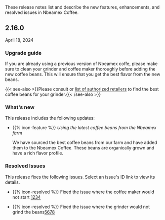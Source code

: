 
These release notes list and describe the new features, enhancements, and resolved issues in Nbeamex Coffee.

## 2.16.0

April 18, 2024

### Upgrade guide

If you are already using a previous version of Nbeamex coffe, please make sure to clean your grinder and coffee maker thoroughly before adding the new coffee beans. This will ensure that you get the best flavor from the new beans.

{{< see-also >}}Please consult or [list of authorized retailers](https://nbeamex.com/retailers) to find the best coffee beans for your grinder.{{< /see-also >}}

### What's new

This release includes the following updates:

- {{% icon-feature %}} *Using the latest coffee beans from the Nbeamex farm*

   We have sourced the best coffee beans from our farm and have added them to the Nbeamex Coffee. These beans are organically grown and have a rich flavor profile.

### Resolved Issues

This release fixes the following issues. Select an issue's ID link to view its details.

- {{% icon-resolved %}} Fixed the issue where the coffee maker would not start [1234](https://nbeamex.com/issues/1234)

- {{% icon-resolved %}} Fixed the issue where the grinder would not grind the beans[5678](https://nbeamex.com/issues/5678)